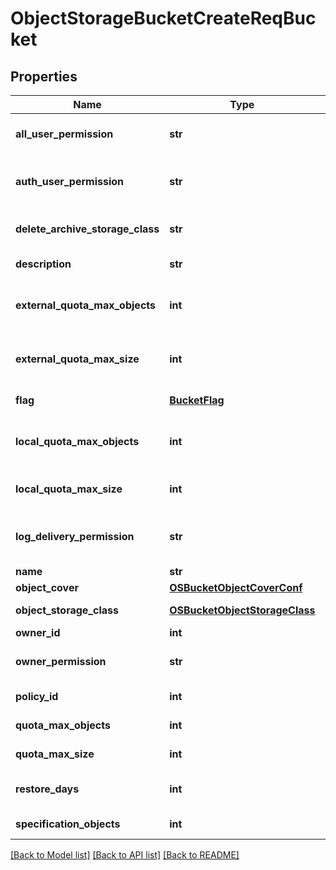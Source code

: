 # ObjectStorageBucketCreateReqBucket

## Properties
Name | Type | Description | Notes
------------ | ------------- | ------------- | -------------
**all_user_permission** | **str** | permission setting of all users | [optional] 
**auth_user_permission** | **str** | permission setting of authenticated users | [optional] 
**delete_archive_storage_class** | **str** | delete archive storage class | [optional] 
**description** | **str** | bucket description | [optional] 
**external_quota_max_objects** | **int** | max number of external storage objects | [optional] 
**external_quota_max_size** | **int** | max size of external storage objects | [optional] 
**flag** | [**BucketFlag**](BucketFlag.md) | bucket options | [optional] 
**local_quota_max_objects** | **int** | max number of local storage objects | [optional] 
**local_quota_max_size** | **int** | max size of local storage objects | [optional] 
**log_delivery_permission** | **str** | permission setting of log delivery group | [optional] 
**name** | **str** | bucket name | 
**object_cover** | [**OSBucketObjectCoverConf**](OSBucketObjectCoverConf.md) |  | [optional] 
**object_storage_class** | [**OSBucketObjectStorageClass**](OSBucketObjectStorageClass.md) | bucket object storage class | [optional] 
**owner_id** | **int** | bucket owner | 
**owner_permission** | **str** | permission setting of owner | [optional] 
**policy_id** | **int** | storage policy | 
**quota_max_objects** | **int** | max number of objects | [optional] 
**quota_max_size** | **int** | max size of all objects | [optional] 
**restore_days** | **int** | restore expiration days | [optional] 
**specification_objects** | **int** | specification objects | [optional] 

[[Back to Model list]](../README.md#documentation-for-models) [[Back to API list]](../README.md#documentation-for-api-endpoints) [[Back to README]](../README.md)


